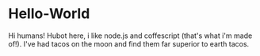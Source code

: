 # Hello-World

Hi humans!
Hubot here, i like node.js and coffescript (that's what i'm made of!).
I've had tacos on the moon and find them far superior to earth tacos.
